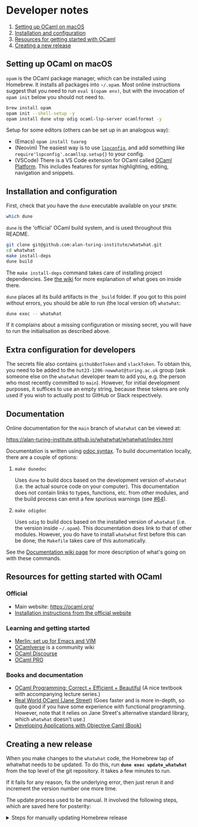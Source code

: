 # Developer notes

1. [Setting up OCaml on macOS](#setting-up-ocaml-on-macos)
1. [Installation and configuration](#installation-and-configuration)
1. [Resources for getting started with OCaml](#resources-for-getting-started-with-ocaml)
1. [Creating a new release](#creating-a-new-release)

## Setting up OCaml on macOS

`opam` is the OCaml package manager, which can be installed using Homebrew.
It installs all packages into `~/.opam`.
Most online instructions suggest that you need to run `eval $(opam env)`, but with the invocation of `opam init` below you should not need to.

```sh
brew install opam
opam init --shell-setup -y
opam install dune utop odig ocaml-lsp-server ocamlformat -y
```

Setup for some editors (others can be set up in an analogous way):

 - (Emacs) `opam install tuareg`
 - (Neovim) The easiest way is to use
   [`lspconfig`](https://github.com/neovim/nvim-lspconfig), and add something like
   `require'lspconfig'.ocamllsp.setup{}` to your config.
 - (VSCode) There is a VS Code extension for OCaml called [OCaml Platform](https://marketplace.visualstudio.com/items?itemName=ocamllabs.ocaml-platform). This includes features for syntax highlighting, editing, navigation and snippets. 

## Installation and configuration

First, check that you have the `dune` executable available on your `$PATH`:

```sh
which dune
```

`dune` is the 'official' OCaml build system, and is used throughout this README.

```sh
git clone git@github.com:alan-turing-institute/whatwhat.git
cd whatwhat
make install-deps
dune build
```

The `make install-deps` command takes care of installing project dependencies.
See [the wiki]( https://github.com/alan-turing-institute/whatwhat/wiki/Installing-dependencies) for more explanation of what goes on inside there.

`dune` places all its build artifacts in the `_build` folder.
If you got to this point without errors, you should be able to run (the local version of) `whatwhat`:

```sh
dune exec -- whatwhat
```

If it complains about a missing configuration or missing secret, you will have to run the initialisation as described above.

## Extra configuration for developers

The secrets file also contains `githubBotToken` and `slackToken`.
To obtain this, you need to be added to the `hut23-1206-nowwhat@turing.ac.uk` group (ask someone else on the `whatwhat` developer team to add you, e.g. the person who most recently committed to `main`).
However, for initial development purposes, it suffices to use an empty string, because these tokens are only used if you wish to actually post to GitHub or Slack respectively.

## Documentation

Online documentation for the `main` branch of `whatwhat` can be viewed at:

https://alan-turing-institute.github.io/whatwhat/whatwhat/index.html

Documentation is written using [odoc syntax](https://ocaml.github.io/odoc/).
To build documentation locally, there are a couple of options:
1. `make dunedoc`

   Uses `dune` to build docs based on the development version of `whatwhat` (i.e. the actual source code on your computer).
   This documentation does not contain links to types, functions, etc. from other modules, and the build process can emit a few spurious warnings
   (see [#64](https://github.com/alan-turing-institute/whatwhat/issues/64)).

2. `make odigdoc`

   Uses `odig` to build docs based on the installed version of `whatwhat` (i.e. the version inside `~/.opam`).
   This documentation does link to that of other modules.
   However, you do have to install `whatwhat` first before this can be done; the `Makefile` takes care of this automatically.

See the [Documentation wiki page](https://github.com/alan-turing-institute/whatwhat/wiki/Documentation) for more description of what's going on with these commands.

## Resources for getting started with OCaml

### Official

- Main website: https://ocaml.org/
- [Installation instructions from the official website](https://ocaml.org/docs/up-and-running)

### Learning and getting started

- [Merlin: set up for Emacs and VIM](https://ocaml.github.io/merlin/)
- [OCamlverse](https://ocamlverse.github.io/) is a community wiki
- [OCaml Discourse](https://discuss.ocaml.org/)
- [OCaml PRO](https://ocamlpro.com/)

### Books and documentation

- [OCaml Programming: Correct + Efficient + Beautiful](https://cs3110.github.io/textbook/cover.html)
  (A nice textbook with accompanying lecture series.)
- [Real World OCaml (Jane Street)](https://dev.realworldocaml.org/index.html)
  (Goes faster and is more in-depth, so quite good if you have some experience with functional programming.
  However, note that it relies on Jane Street's alternative standard library, which `whatwhat` doesn't use.)
- [Developing Applications with Objective Caml (Book)](https://caml.inria.fr/pub/docs/oreilly-book/html/index.html) 

## Creating a new release

When you make changes to the `whatwhat` code, the Homebrew tap of whatwhat needs to be updated.
To do this, run **`dune exec update_whatwhat`** from the top level of the git repository.
It takes a few minutes to run.

If it fails for any reason, fix the underlying error, then just rerun it and increment the version number one more time.

The update process used to be manual. It involved the following steps, which are saved here for posterity:

<details>
<summary>Steps for manually updating Homebrew release</summary>

1. Update the `version` in the `dune-project` file and commit that.
1. Create a new git tag using `git tag -a vX.Y.Z -m vX.Y.Z` (replace X, Y, Z with the appropriate numbers.
1. To push the tag to the repo, run `git push` followed by `git push --tags`
1. Edit the `whatwhat.rb` file in the [homebrew-hut23](https://github.com/alan-turing-institute/homebrew-hut23/) repo. In this instance, you only need to edit the line beginning `url "...", tag "vX.Y.Z", revision "..."`.
   Change the `tag` string to the new version number, and replace the revision string with the *full* git commit SHA corresponding to the tag you just added. You can obtain this from the output of `git log`.
    <img src="https://github.com/alan-turing-institute/whatwhat/assets/22414895/8db017b3-74d1-4644-b3d0-9aa2e1551281" alt="Commit SHA" />  
    This single step used to be done via a GitHub Action. The action yaml has since been removed from the repository, but you can see the [file in a previous commit here](https://github.com/alan-turing-institute/whatwhat/blob/68ebc36d55864baccaedab7ea928ad722493907a/.github/workflows/bump-brew-formula.yaml).
1. In the terminal navigate to a custom directory. You now need to type `brew update` to make sure you have the latest `whatwhat` formula. If you already have `whatwhat` brew installed, you'll need to uninstall it `brew uninstall whatwhat`. Then type
      ```sh
      brew install --build-bottle --verbose whatwhat
      brew bottle whatwhat --no-rebuild
      ```
   This will create a bottle (a prebuilt binary) in that directory and will print a new `bottle do` block to your terminal
1. Copy that code snippet, go to the [ruby file](https://github.com/alan-turing-institute/homebrew-hut23/blob/main/whatwhat.rb) in the [homebrew-hut23](https://github.com/alan-turing-institute/homebrew-hut23/) and paste it to overwrite the previous `bottle do` instructions.
1. Commit the changes to main
1. Rename the bottle file to remove one of the dashes (i.e. from `whatwhat--` to `whatwhat-`)
1. Going back to the [whatwhat repo](https://github.com/alan-turing-institute/whatwhat/) go to releases -> tags tab and click on the latest tag.
1. Click create release from tag
1. Upload the binary from your computer
1. Click 'publish release'
1. Copy the url of the release and paste this as the first line within `bottle do` in the [ruby file](https://github.com/alan-turing-institute/homebrew-hut23/blob/main/whatwhat.rb), in the form of `root_url "https://github.com/alan-turing-institute/whatwhat/releases/download/<VERSION>"`. Note this should be the same as the url, but with 'download' rather than 'tag'. Make sure you commit this change.
1. This should now work - users will now be able to `brew install` the latest version of Whatwhat.
</details>
